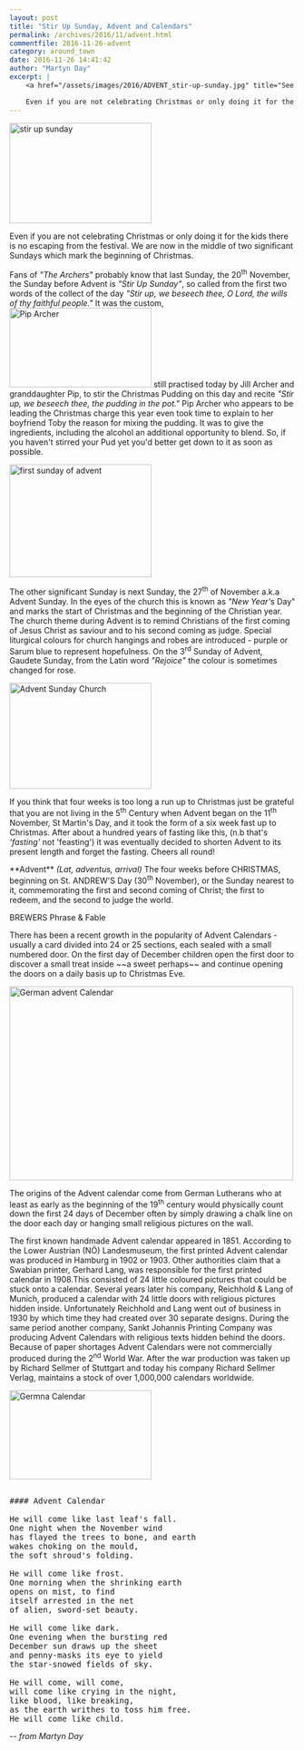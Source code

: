 ```yaml
---
layout: post
title: "Stir Up Sunday, Advent and Calendars"
permalink: /archives/2016/11/advent.html
commentfile: 2016-11-26-advent
category: around_town
date: 2016-11-26 14:41:42
author: "Martyn Day"
excerpt: |
    <a href="/assets/images/2016/ADVENT_stir-up-sunday.jpg" title="See larger version of - stir up sunday"><img src="/assets/images/2016/ADVENT_stir-up-sunday_thumb.jpg" width="150" height="106" alt="stir up sunday" class="photo right" /></a>

    Even if you are not celebrating Christmas or only doing it for the kids there is no escaping from the festival. We are now in the middle of two significant Sundays which mark the beginning of Christmas.
---
```


<a href="/assets/images/2016/ADVENT_stir-up-sunday.jpg" title="See larger version of - stir up sunday"><img src="/assets/images/2016/ADVENT_stir-up-sunday_thumb.jpg" width="250" height="177" alt="stir up sunday" class="photo right" /></a>

Even if you are not celebrating Christmas or only doing it for the kids there is no escaping from the festival. We are now in the middle of two significant Sundays which mark the beginning of Christmas.

Fans of <em>"The Archers"</em> probably know that last Sunday, the 20<sup>th</sup> November, the Sunday before Advent is <em>"Stir Up Sunday"</em>, so called from the first two words of the collect of the day <em>"Stir up, we beseech thee, O Lord, the wills of thy faithful people."</em> It was the custom, <a href="/assets/images/2016/ADVENT_Pip_Archer.png" title="See larger version of - Pip Archer"><img src="/assets/images/2016/ADVENT_Pip_Archer_thumb.png" width="250" height="140" alt="Pip Archer" class="photo right" /></a> still practised today by Jill Archer and granddaughter Pip, to stir the Christmas Pudding on this day and recite <em>"Stir up, we beseech thee, the pudding in the pot."</em> Pip Archer who appears to be leading the Christmas charge this year even took time to explain to her boyfriend Toby the reason for mixing the pudding. It was to give the ingredients, including the alcohol an additional opportunity to blend. So, if you haven't stirred your Pud yet you'd better get down to it as soon as possible.

<a href="/assets/images/2016/ADVENT_first-sunday-of-advent.jpg" title="See larger version of - first sunday of advent"><img src="/assets/images/2016/ADVENT_first-sunday-of-advent_thumb.jpg" width="250" height="199" alt="first sunday of advent" class=" right" /></a>

The other significant Sunday is next Sunday, the 27<sup>th</sup> of November a.k.a Advent Sunday. In the eyes of the church this is known as <em>"New Year'</em>s Day" and marks the start of Christmas and the beginning of the Christian year. The church theme during Advent is to remind Christians of the first coming of Jesus Christ as saviour and to his second coming as judge. Special liturgical colours for church hangings and robes are introduced - purple or Sarum blue to represent hopefulness. On the 3<sup>rd</sup> Sunday of Advent, Gaudete Sunday, from the Latin word <em>"Rejoice"</em> the colour is sometimes changed for rose.

<a href="/assets/images/2016/ADVENT_Advent_Sunday_Church.jpg" title="See larger version of - Advent Sunday Church"><img src="/assets/images/2016/ADVENT_Advent_Sunday_Church_thumb.jpg" width="250" height="187" alt="Advent Sunday Church" class="photo right" /></a>

If you think that four weeks is too long a run up to Christmas just be grateful that you are not living in the 5<sup>th</sup> Century when Advent began on the 11<sup>th</sup> November, St Martin's Day, and it took the form of a six week fast up to Christmas. After about a hundred years of fasting like this, (n.b that's <em>'fasting'</em> not 'feasting') it was eventually decided to shorten Advent to its present length and forget the fasting. Cheers all round!

<div markdown="1" class="box">
**Advent** <em>(Lat, adventus, arrival)</em>
The four weeks before CHRISTMAS, beginning on St. ANDREW'S Day (30<sup>th</sup> November), or the Sunday nearest to it, commemorating the first and second coming of Christ; the first to redeem, and the second to judge the world.

BREWERS Phrase & Fable

</div>
There has been a recent growth in the popularity of Advent Calendars - usually a card divided into 24 or 25 sections, each sealed with a small numbered door. On the first day of December children open the first door to discover a small treat inside ~~a sweet perhaps~~ and continue opening the doors on a daily basis up to Christmas Eve.

<a href="/assets/images/2016/ADVENT_German_advent_Calendar.jpg" title="See larger version of - German advent Calendar"><img src="/assets/images/2016/ADVENT_German_advent_Calendar_thumb.jpg" width="500" height="342" alt="German advent Calendar" class="center" /></a>

The origins of the Advent calendar come from German Lutherans who at least as early as the beginning of the 19<sup>th</sup> century would physically count down the first 24 days of December often by simply drawing a chalk line on the door each day or hanging small religious pictures on the wall.

The first known handmade Advent calendar appeared in 1851. According to the Lower Austrian (NÖ) Landesmuseum, the first printed Advent calendar was produced in Hamburg in 1902 or 1903. Other authorities claim that a Swabian printer, Gerhard Lang, was responsible for the first printed calendar in 1908.This consisted of 24 little coloured pictures that could be stuck onto a calendar. Several years later his company, Reichhold & Lang of Munich, produced a calendar with 24 little doors with religious pictures hidden inside. Unfortunately Reichhold and Lang went out of business in 1930 by which time they had created over 30 separate designs. During the same period another company, Sankt Johannis Printing Company was producing Advent Calendars with religious texts hidden behind the doors. Because of paper shortages Advent Calendars were not commercially produced during the 2<sup>nd</sup> World War. After the war production was taken up by Richard Sellmer of Stuttgart and today his company Richard Sellmer Verlag, maintains a stock of over 1,000,000 calendars worldwide.

<a href="/assets/images/2016/ADVENT_Germna_Calendar.jpg" title="See larger version of - Germna Calendar"><img src="/assets/images/2016/ADVENT_Germna_Calendar_thumb.jpg" width="250" height="157" alt="Germna Calendar" class="photo right" /></a>

<pre markdown="1" class="poem">

#### Advent Calendar

He will come like last leaf's fall.
One night when the November wind
has flayed the trees to bone, and earth
wakes choking on the mould, 
the soft shroud's folding.

He will come like frost.
One morning when the shrinking earth 
opens on mist, to find
itself arrested in the net 
of alien, sword-set beauty.

He will come like dark.
One evening when the bursting red 
December sun draws up the sheet
and penny-masks its eye to yield 
the star-snowed fields of sky.

He will come, will come, 
will come like crying in the night, 
like blood, like breaking, 
as the earth writhes to toss him free.
He will come like child.
</pre>

<cite>-- from Martyn Day</cite>
